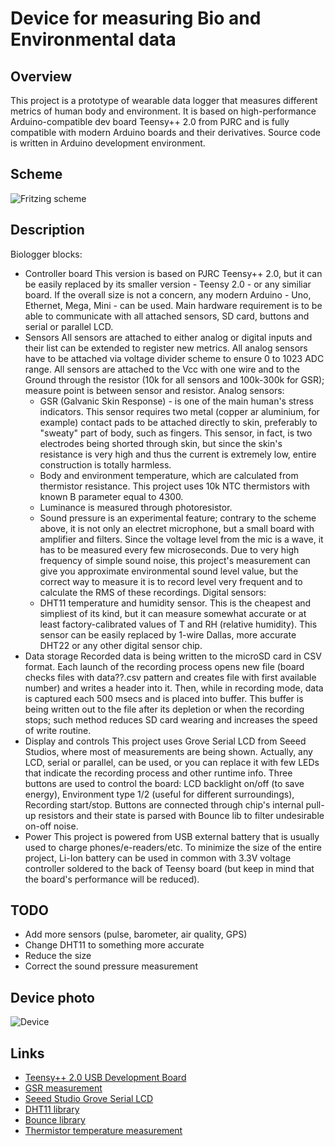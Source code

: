 # Device for measuring Bio and Environmental data

## Overview

This project is a prototype of wearable data logger that measures different metrics of human body and environment. It is based on high-performance Arduino-compatible dev board Teensy++ 2.0 from PJRC and is fully compatible with modern Arduino boards and their derivatives. Source code is written in Arduino development environment.

## Scheme

![Fritzing scheme](https://raw.github.com/igoraven/arduino-biologger/master/biologger/biologger-fz.png "Fritzing scheme")

## Description

Biologger blocks:
* Controller board
    This version is based on PJRC Teensy++ 2.0, but it can be easily replaced by its smaller version - Teensy 2.0 - or any similiar board. If the overall size is not a concern, any modern Arduino - Uno, Ethernet, Mega, Mini - can be used. Main hardware requirement is to be able to communicate with all attached sensors, SD card, buttons and serial or parallel LCD.
* Sensors
    All sensors are attached to either analog or digital inputs and their list can be extended to register new metrics. All analog sensors have to be attached via voltage divider scheme to ensure 0 to 1023 ADC range. All sensors are attached to the Vcc with one wire and to the Ground through the resistor (10k for all sensors and 100k-300k for GSR); measure point is between sensor and resistor.
    Analog sensors:
    * GSR (Galvanic Skin Response) - is one of the main human's stress indicators. This sensor requires two metal (copper ar aluminium, for example) contact pads to be attached directly to skin, preferably to "sweaty" part of body, such as fingers. This sensor, in fact, is two electrodes being shorted through skin, but since the skin's resistance is very high and thus the current is extremely low, entire construction is totally harmless.
    * Body and environment temperature, which are calculated from thermistor resistance. This project uses 10k NTC thermistors with known B parameter equal to 4300.
    * Luminance is measured through photoresistor.
    * Sound pressure is an experimental feature; contrary to the scheme above, it is not only an electret microphone, but a small board with amplifier and filters. Since the voltage level from the mic is a wave, it has to be measured every few microseconds. Due to very high frequency of simple sound noise, this project's measurement can give you approximate environmental sound level value, but the correct way to measure it is to record level very frequent and to calculate the RMS of these recordings.
    Digital sensors:
    * DHT11 temperature and humidity sensor. This is the cheapest and simpliest of its kind, but it can measure somewhat accurate or at least factory-calibrated values of T and RH (relative humidity). This sensor can be easily replaced by 1-wire Dallas, more accurate DHT22 or any other digital sensor chip.
* Data storage
    Recorded data is being written to the microSD card in CSV format. Each launch of the recording process opens new file (board checks files with data??.csv pattern and creates file with first available number) and writes a header into it. Then, while in recording mode, data is captured each 500 msecs and is placed into buffer. This buffer is being written out to the file after its depletion or when the recording stops; such method reduces SD card wearing and increases the speed of write routine.
* Display and controls
    This project uses Grove Serial LCD from Seeed Studios, where most of measurements are being shown. Actually, any LCD, serial or parallel, can be used, or you can replace it with few LEDs that indicate the recording process and other runtime info. Three buttons are used to control the board: LCD backlight on/off (to save energy), Environment type 1/2 (useful for different surroundings), Recording start/stop. Buttons are connected through chip's internal pull-up resistors and their state is parsed with Bounce lib to filter undesirable on-off noise.
* Power
    This project is powered from USB external battery that is usually used to charge phones/e-readers/etc. To minimize the size of the entire project, Li-Ion battery can be used in common with 3.3V voltage controller soldered to the back of Teensy board (but keep in mind that the board's performance will be reduced).

## TODO
* Add more sensors (pulse, barometer, air quality, GPS)
* Change DHT11 to something more accurate
* Reduce the size
* Correct the sound pressure measurement

## Device photo
![Device](https://raw.github.com/igoraven/arduino-biologger/master/biologger/real-device.jpg "Device")

## Links
* [Teensy++ 2.0 USB Development Board](http://www.pjrc.com/teensy/index.html)
* [GSR measurement](http://open3.cc/wiki/doku.php?id=bio_feedback)
* [Seeed Studio Grove Serial LCD](http://www.seeedstudio.com/wiki/index.php?title=Grove_-_Serial_LCD)
* [DHT11 library](http://playground.arduino.cc/main/DHT11Lib)
* [Bounce library](http://playground.arduino.cc/code/bounce)
* [Thermistor temperature measurement](http://en.wikipedia.org/wiki/Thermistor#B_or_.CE.B2_parameter_equation)